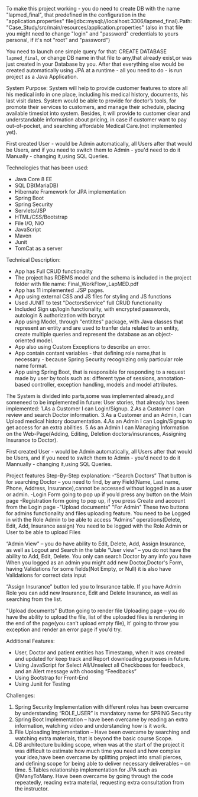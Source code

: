 To make this project working - you do need to create DB with the name "lapmed_final", that predefined in the configuration in the "application.properties" file(jdbc:mysql://localhost:3306/lapmed_final).Path: "Case_Study/src/main/resources/application.properties" (also in that file you might need to change "login" and "password" credentials to yours personal, if it's not "root" and "password")

You need to launch one simple query for that:
 CREATE DATABASE `lapmed_final`,
or change DB name in that file to any,that already exist,or was just created in your Database by you.
After that everything else would be created automatically using JPA at a runtime - all you need to do - is run project as a Java Application.


System Purpose:
System will help to provide customer features to store all his medical info in one place, including his medical history, documents, his last visit dates.
System would be able to provide for doctor’s tools, for promote their services to customers, and manage their schedule, placing available timeslot into system.
Besides, it will provide to customer clear and understandable information about pricing, in case if customer want to pay out-of-pocket, and searching affordable Medical Care.(not implemented yet).

First created User - would be Admin automatically, all Users after that would be Users, and if you need to switch them to Admin - you'd need to do it Manually - changing it,using SQL Queries.

Technologies that has been used:
- Java Core 8 EE	
- SQL DB(MariaDB)
- Hibernate Framework for JPA implementation
- Spring Boot
- Spring Security
- Servlets/JSP
- HTML/CSS/Bootstrap
- File I/O, NiO
- JavaScript
- Maven
- Junit
- TomCat as a server

Technical Description:
- App has Full CRUD functionality
- The project has RDBMS model and the schema is included in the project folder with file name: Final_WorkFlow_LapMED.pdf
- App has 11 implemented .JSP pages.
- App using external CSS and JS files for styling and JS functions
- Used JUNIT to test "DoctorsService" full CRUD functionality
- Included Sign up/login functionality, with encrypted passwords, autologin & authorization with bcrypt
- App using Model, through "entitites" package, with Java classes that represent an entity and are used to tranfer data related to an entity, create multiple queries and represent the database as an object-oriented model.
- App also using Custom Exceptions to describe an error.
- App contain contant variables - that defining role name,that is necessary - because Spring Security recognizing only particular role name format.
- App using Spring Boot, that is responsible for responding to a request made by user by tools such as: different type of sessions, annotation-based controller, exception handling, models and model attributes.


The System is divided into parts,some was implemented already,and someneed to be implemented in future:
User stories, that already has been implemented:
1.As a Customer I can Login/Signup.
2.As a Customer I can review and search Doctor information.
3.As a Customer and an Admin, I can Upload medical history documentation.
4.As an Admin I can Login/Signup to get access for an extra abilities.
5.As an Admin I can Managing Information on the Web-Page(Adding, Editing, Deletion doctors/insurances, Assigning Insurance to Doctor).


First created User - would be Admin automatically, all Users after that would be Users, and if you need to switch them to Admin - you'd need to do it Mannually - changing it,using SQL Queries.

Project features Step-By-Step explanation:
-“Search Doctors” That button is for searching Doctor – you need to find, by any Field(Name, Last name, Phone, Address, Insurance),cannot be accessed without logged in as a user or admin.
-Login Form going to pop up if you’d press any button on the Main page
-Registration form going to pop up, if you press Create and account from the Login page
-"Upload documents" "For Admin" These two buttons for admins functionality and files uploading feature. 
You need to be Logged in with the Role Admin to be able to access “Admins” operations(Delete, Edit, Add, Insurance assign)
You need to be logged with the Role Admin or User to be able to upload Files

“Admin View” – you do have ability to Edit, Delete, Add, Assign Insurance, as well as Logout and Search in the table
“User view” – you do not have the ability to Add, Edit, Delete. You only can search Doctor by any info you have 
When you logged as an admin you might add new Doctor,Doctor's Form, having Validations for some fields(Not Empty, or Null) it is also have Validations for correct data input

“Assign Insurance” button led you to Insurance table. If you have Admin Role you can add new Insurance, Edit and Delete Insurance, as well as searching from the list.

"Upload documents" Button going to render file Uploading page – you do have the ability to upload the file, list of the uploaded files is rendering in the end of the page(you can’t upload empty file), it’ going to throw you exception and render an error page if you'd try.


Additional Features:
- User, Doctor and patient entities has Timestamp, when it was created and updated for keep track and Report downloading purposes in future.
- Using JavaScript for Select All/Unselect all Checkboxes for feedback, and an Alert message with choosing “Feedbacks”
- Using Bootstrap for Front-End
- Using Junit for Testing

Challenges:
1. Spring Security Implementation with different roles has been overcame by understanding “ROLE_USER” is mandatory name for SPRING Security
2. Spring Boot Implementation – have been overcame by reading an extra information, watching video and understanding how is it work.
3. File Uploading Implementation – Have been overcame by searching and watching extra materials, that is beyond the basic course Scope.
4. DB architecture building scope, when was at the start of the project it was difficult to estimate how much time you need and how complex your idea,have been overcame by splitting project into small pierces, and defining scope for being able to deliver necessary deliverables – on time.
5.Tables relationship implementation for JPA such as @ManyToMany. Have been overcame by going through the code repeatedly, reading extra material, requesting extra consultation from the instructor.
